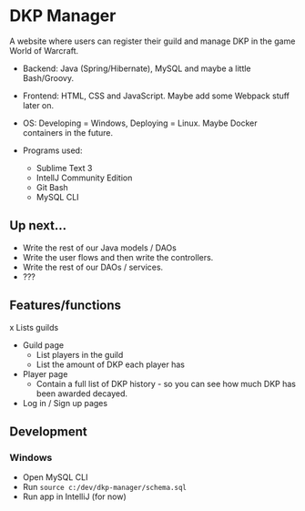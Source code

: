 # DKP Manager

A website where users can register their guild and manage DKP in the game World of Warcraft.

- Backend: Java (Spring/Hibernate), MySQL and maybe a little Bash/Groovy.
- Frontend: HTML, CSS and JavaScript. Maybe add some Webpack stuff later on.
- OS: Developing = Windows, Deploying = Linux. Maybe Docker containers in the future.

- Programs used:
	- Sublime Text 3
	- IntellJ Community Edition
	- Git Bash
	- MySQL CLI

## Up next...
- Write the rest of our Java models / DAOs
- Write the user flows and then write the controllers.
- Write the rest of our DAOs / services.
- ???

## Features/functions

x Lists guilds
- Guild page
	- List players in the guild
	- List the amount of DKP each player has
- Player page
	- Contain a full list of DKP history - so you can see how much DKP has been awarded decayed.
- Log in / Sign up pages

## Development

### Windows
- Open MySQL CLI
- Run `source c:/dev/dkp-manager/schema.sql`
- Run app in IntelliJ (for now)